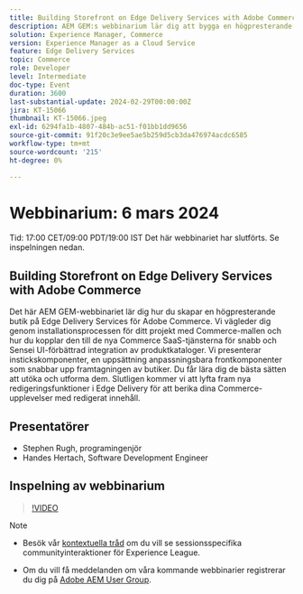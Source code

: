 ```yaml
---
title: Building Storefront on Edge Delivery Services with Adobe Commerce
description: AEM GEM:s webbinarium lär dig att bygga en högpresterande butik för Edge Delivery Services för Adobe Commerce, som omfattar projektinställningar, Commerce SaaS-integrering, anpassningsbara komponenter i gränssnittet och nya redigeringsfunktioner som förbättrar Commerce-upplevelser.
solution: Experience Manager, Commerce
version: Experience Manager as a Cloud Service
feature: Edge Delivery Services
topic: Commerce
role: Developer
level: Intermediate
doc-type: Event
duration: 3600
last-substantial-update: 2024-02-29T00:00:00Z
jira: KT-15066
thumbnail: KT-15066.jpeg
exl-id: 6294fa1b-4807-484b-ac51-f01bb1dd9656
source-git-commit: 91f20c3e9ee5ae5b259d5cb3da476974acdc6585
workflow-type: tm+mt
source-wordcount: '215'
ht-degree: 0%

---
```


# Webbinarium: 6 mars 2024

Tid: 17:00 CET/09:00 PDT/19:00 IST
Det här webbinariet har slutförts. Se inspelningen nedan.

## Building Storefront on Edge Delivery Services with Adobe Commerce

Det här AEM GEM-webbinariet lär dig hur du skapar en högpresterande butik på Edge Delivery Services för Adobe Commerce. Vi vägleder dig genom installationsprocessen för ditt projekt med Commerce-mallen och hur du kopplar den till de nya Commerce SaaS-tjänsterna för snabb och Sensei UI-förbättrad integration av produktkataloger. Vi presenterar instickskomponenter, en uppsättning anpassningsbara frontkomponenter som snabbar upp framtagningen av butiker. Du får lära dig de bästa sätten att utöka och utforma dem. Slutligen kommer vi att lyfta fram nya redigeringsfunktioner i Edge Delivery för att berika dina Commerce-upplevelser med redigerat innehåll.

## Presentatörer

* Stephen Rugh, programingenjör
* Handes Hertach, Software Development Engineer

## Inspelning av webbinarium

>[!VIDEO](https://video.tv.adobe.com/v/3427729)

>[!NOTE]
> 
>* Besök vår [kontextuella tråd](https://adobe.ly/48m4dEm) om du vill se sessionsspecifika communityinteraktioner för Experience League.
>
>* Om du vill få meddelanden om våra kommande webbinarier registrerar du dig på [Adobe AEM User Group](https://aem-augs.adobe.com/).
